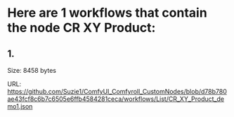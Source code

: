 # Here are 1 workflows that contain the node CR XY Product:

## 1. 

Size: 8458 bytes

URL: https://github.com/Suzie1/ComfyUI_Comfyroll_CustomNodes/blob/d78b780ae43fcf8c6b7c6505e6ffb4584281ceca/workflows/List/CR_XY_Product_demo1.json

